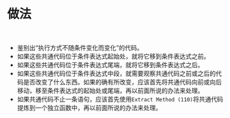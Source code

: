 # 做法

<br>

- 鉴别出“执行方式不随条件变化而变化”的代码。
- 如果这些共通代码位于条件表达式起始处，就将它移到条件表达式之前。
- 如果这些共通代码位于条件表达式尾端，就将它移到条件表达式之后。
- 如果这些共通代码位于条件表达式中段，就需要观察共通代码之前或之后的代码是否改变了什么东西。如果的确有所改变，应该首先将共通代码向前或向后移动，移至条件表达式的起始处或尾端，再以前面所说的办法来处理。
- 如果共通代码不止一条语句，应该首先使用`Extract Method (110)`将共通代码提炼到一个独立函数中，再以前面所说的办法来处理。

<br>


